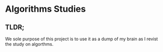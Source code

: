 # Algorithms Studies

## TLDR;

We sole purpose of this project is to use it as a dump of my brain as I revist the study on algorthms.
